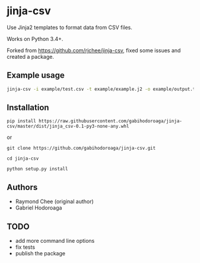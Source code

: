 # jinja-csv

Use Jinja2 templates to format data from CSV files.

Works on Python 3.4+.

Forked from https://github.com/rjchee/jinja-csv, fixed some issues and created a package.

## Example usage

```bash
jinja-csv -i example/test.csv -t example/example.j2 -o example/output.txt

```

## Installation

```console
pip install https://raw.githubusercontent.com/gabihodoroaga/jinja-csv/master/dist/jinja_csv-0.1-py3-none-any.whl

```
or 

```console
git clone https://github.com/gabihodoroaga/jinja-csv.git

cd jinja-csv

python setup.py install

```

## Authors
* Raymond Chee (original author)
* Gabriel Hodoroaga

## TODO
* add more command line options
* fix tests
* publish the package